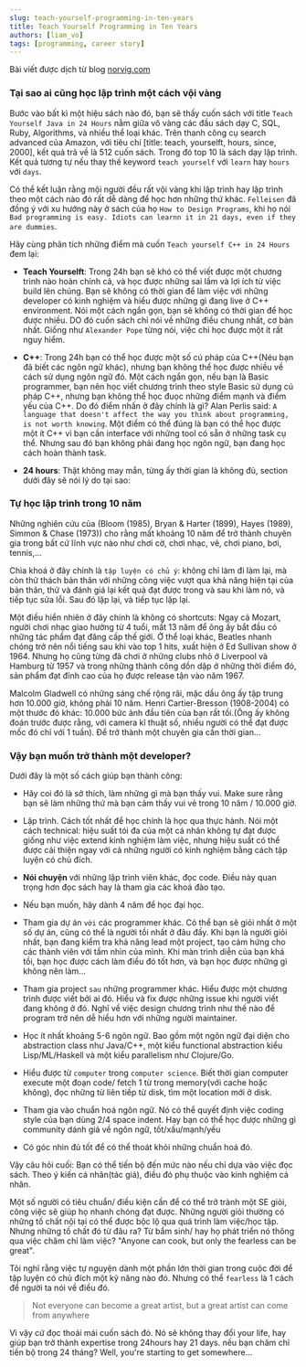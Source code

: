 ```yaml
---
slug: teach-yourself-programming-in-ten-years
title: Teach Yourself Programming in Ten Years
authors: [liam_vo]
tags: [programming, career story]
---
```




Bài viết được dịch từ blog [norvig.com](https://norvig.com/21-days.html)

<h3>Tại sao ai cũng học lập trình một cách vội vàng</h3>

Bước vào bất kì một hiệu sách nào đó, bạn sẽ thấy cuốn sách với title `Teach Yourself Java in 24 Hours` nằm giữa vô vàng các đầu sách dạy C, SQL, Ruby, Algorithms, và nhiều thể loại khác. Trên thanh công cụ search advanced của Amazon, với tiêu chí [title: teach, yourselft, hours, since, 2000], kết quả trả về là 512 cuốn sách. Trong đó top 10 là sách dạy lập trình. Kết quả tương tự nếu thay thế keyword `teach yourself` với `learn` hay `hours` với `days`.

<!--truncate-->

Có thể kết luận rằng mội người đều rất vội vàng khi lập trình hay lập trình theo một cách nào đó rất dễ dàng để học hơn những thứ khác. `Felleisen` đã đồng ý với xu hướng này ở sách của họ `How to Design Programs`, khi họ nói `Bad programming is easy. Idiots can learnn it in 21 days, even if they are dummies`.


Hãy cùng phân tích những điểm mà cuốn `Teach yourself C++ in 24 Hours` đem lại:

- <b>Teach Yourselft</b>: Trong 24h bạn sẽ khó có thể viết được một chương trình nào hoàn chỉnh cả, và học được những sai lầm và lợi ích từ việc build lên chúng. Bạn sẽ không có thời gian để làm việc với những developer có kinh nghiệm và hiểu được những gì đang live ở C++ environment. 
    Nói một cách ngắn gọn, bạn sẽ không có thời gian để học được nhiều. DO đó cuốn sách chỉ nói về những điều chung nhất, cơ bản nhất. Giống như `Alexander Pope` từng nói, việc chỉ học được một ít rất nguy hiểm.

- <b>C++</b>: Trong 24h bạn có thể học được một số cú pháp của C++(Néu bạn đã biết các ngôn ngữ khác), nhưng bạn không thể học được nhiều về cách sử dụng ngôn ngữ đó. Một cách ngắn gọn, nếu bạn là Basic programmer, bạn nên học viết chương trình theo style Basic sử dụng cú pháp C++, nhưng bạn không thể học đuọc những điểm mạnh và điểm yếu của C++. Do đó điểm nhấn ở đây chính là gì? 
Alan Perlis said: `A language that doesn't affect the way you think about programming, is not worth knowing`. Một điểm có thể đúng là bạn có thể học được một ít C++ vì bạn cần interface với những tool có sẵn ở những task cụ thể. Nhưng sau đó bạn không phải đang học ngôn ngữ, bạn đang học cách hoàn thành task.

- <b>24 hours</b>: Thật không may mắn, từng ấy thời gian là không đủ, section dưới đây sẽ nói lý do tại sao:


<h3>Tự học lập trình trong 10 năm</h3>

Những nghiên cứu của (Bloom (1985), Bryan & Harter (1899), Hayes (1989), Simmon & Chase (1973)) cho rằng mất khoảng 10 năm để trở thành chuyên gia trong bất cứ lĩnh vực nào như chơi cờ, chơi nhạc, vẽ, chơi piano, bơi, tennis,...

Chìa khoá ở đây chính là `tập luyện có chủ ý`: không chỉ làm đi làm lại, mà còn thử thách bản thân với những công việc vượt qua khả năng hiện tại của bản thân, thử và đánh giá lại kết quả đạt được trong và sau khi làm nó, và tiếp tục sửa lỗi. Sau đó lặp lại, và tiếp tục lặp lại.

Một điều hiển nhiên ở đây chính là không có shortcuts: Ngay cả Mozart, người chơi nhạc giao hưởng từ 4 tuổi, mất 13 năm để ông ấy bắt đầu có những tác phẩm đạt đăng cấp thế giới. Ở thể loại khác, Beatles nhanh chóng trở nên nổi tiếng sau khi vào top 1 hits, xuất hiện ở Ed Sullivan show ở 1964. Nhưng họ cũng từng đã chơi ở những clubs nhỏ ở Liverpool và Hamburg từ 1957 và trong những thành công dồn dập ở những thời điểm đó, sản phẩm đạt đỉnh cao của họ được release tận vào năm 1967.

Malcolm Gladwell có những sáng chế rộng rãi, mặc dầu ông ấy tập trung hơn 10.000 giờ, không phải 10 năm. Henri Cartier-Bresson (1908-2004) có một thước đó khác: 10.000 bức ảnh đầu tiên của bạn rất tồi.(Ông ấy không đoán trước được rằng, với camera kĩ thuật số, nhiều người có thể đạt được mốc đó chỉ với 1 tuần). Để trở thành một chuyên gia cần thời gian...


<h3>Vậy bạn muốn trở thành một developer?</h3>

Dưới đây là một số cách giúp bạn thành công:

- Hãy coi đó là sở thích, làm những gì mà bạn thấy vui. Make sure rằng bạn sẽ làm những thứ mà bạn cảm thấy vui vẻ trong 10 năm / 10.000 giờ.

- Lập trình. Cách tốt nhất để học chính là học qua thực hành. Nói một cách technical: hiệu suất tói đa của một cá nhân không tự đạt được giống như việc extend kinh nghiệm làm việc, nhưng hiệu suất có thể được cải thiện ngay với cả những người có kinh nghiệm bằng cách tập luyện có chủ đích.

- <b>Nói chuyện </b> với những lập trình viên khác, đọc code. Điều này quan trọng hơn đọc sách hay là tham gia các khoá đào tạo.

- Nếu bạn muốn, hãy dành 4 năm để học đại học.

- Tham gia dự án `với` các programmer khác. Có thể bạn sẽ giỏi nhất ở một số dự án, cũng có thể là người tồi nhất ở đâu đấy. Khi bạn là người giỏi nhất, bạn đang kiểm tra khả năng lead một project, tạo cảm hứng cho các thành viên với tầm nhìn của mình. Khi màn trình diễn của bạn khá tồi, bạn học được cách làm điều đó tốt hơn, và bạn học được những gì không nên làm...

- Tham gia project `sau` những programmer khác. Hiểu được một chương trình được viết bởi ai đó. Hiểu và fix được những issue khi người viết đang không ở đó. Nghĩ về việc design chương trình như thế nào để program trở nên dễ hiểu hơn với những người maintainer.

- Học ít nhất khoảng 5-6 ngôn ngữ. Bao gồm một ngôn ngữ đại diện cho abstraction class như Java/C++, một kiểu functional abstraction kiểu Lisp/ML/Haskell và một kiểu parallelism như Clojure/Go.

- Hiểu được từ `computer` trong `computer science`. Biết thời gian computer execute một đoạn code/ fetch 1 từ trong memory(với cache hoặc không), đọc những từ liên tiếp từ disk, tìm một location mới ở disk.

- Tham gia vào chuẩn hoá ngôn ngữ. Nó có thể quyết định việc coding style của bạn dùng 2/4 space indent. Hay bạn có thể học được những gì community dánh giá về ngôn ngữ, tốt/xấu/mạnh/yếu

- Có góc nhìn đủ tốt để có thể thoát khỏi những chuẩn hoá đó.


Vậy câu hỏi cuối: Bạn có thể tiến bộ đến mức nào nếu chỉ dựa vào việc đọc sách. Theo ý kiến cá nhân(tác giá), điều đó phụ thuộc vào kinh nghiệm cá nhân.

Một số người có tiêu chuẩn/ điều kiện cần để có thể trở trành một SE giỏi, công việc sẽ giúp họ nhanh chóng đạt được. Những người giỏi thường có những tố chất nội tại có thể được bộc lộ qua quá trình làm việc/học tập. Nhưng những tố chất đó từ đâu ra? Từ bẩm sinh/ hay họ phát triển nó thông qua việc chăm chỉ làm việc? "Anyone can cook, but only the fearless can be great".

Tôi nghĩ rằng việc tự nguyện dành một phần lớn thời gian trong cuộc đời để tập luyện có chủ đích một kỹ năng nào đó. Nhưng có thể `fearless` là 1 cách để người ta nói về điều đó. 

> Not everyone can become a great artist, but a great artist can come from anywhere

Vì vậy cứ đọc thoải mái cuốn sách đó. Nó sẽ không thay đổi your life, hay giúp bạn trở thành expertise trong 24hours hay 21 days. nếu bạn chăm chỉ tiến bộ trong 24 tháng? Well, you're starting to get somewhere...